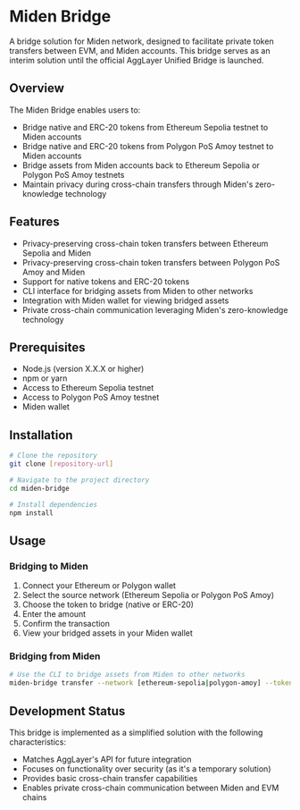 # Miden Bridge

A bridge solution for Miden network, designed to facilitate private token transfers between EVM, and Miden accounts. This bridge serves as an interim solution until the official AggLayer Unified Bridge is launched.

## Overview

The Miden Bridge enables users to:
- Bridge native and ERC-20 tokens from Ethereum Sepolia testnet to Miden accounts
- Bridge native and ERC-20 tokens from Polygon PoS Amoy testnet to Miden accounts
- Bridge assets from Miden accounts back to Ethereum Sepolia or Polygon PoS Amoy testnets
- Maintain privacy during cross-chain transfers through Miden's zero-knowledge technology

## Features

- Privacy-preserving cross-chain token transfers between Ethereum Sepolia and Miden
- Privacy-preserving cross-chain token transfers between Polygon PoS Amoy and Miden
- Support for native tokens and ERC-20 tokens
- CLI interface for bridging assets from Miden to other networks
- Integration with Miden wallet for viewing bridged assets
- Private cross-chain communication leveraging Miden's zero-knowledge technology

## Prerequisites

- Node.js (version X.X.X or higher)
- npm or yarn
- Access to Ethereum Sepolia testnet
- Access to Polygon PoS Amoy testnet
- Miden wallet

## Installation

```bash
# Clone the repository
git clone [repository-url]

# Navigate to the project directory
cd miden-bridge

# Install dependencies
npm install
```

## Usage

### Bridging to Miden

1. Connect your Ethereum or Polygon wallet
2. Select the source network (Ethereum Sepolia or Polygon PoS Amoy)
3. Choose the token to bridge (native or ERC-20)
4. Enter the amount
5. Confirm the transaction
6. View your bridged assets in your Miden wallet

### Bridging from Miden

```bash
# Use the CLI to bridge assets from Miden to other networks
miden-bridge transfer --network [ethereum-sepolia|polygon-amoy] --token [native|erc20] --amount [amount]
```

## Development Status

This bridge is implemented as a simplified solution with the following characteristics:
- Matches AggLayer's API for future integration
- Focuses on functionality over security (as it's a temporary solution)
- Provides basic cross-chain transfer capabilities
- Enables private cross-chain communication between Miden and EVM chains
